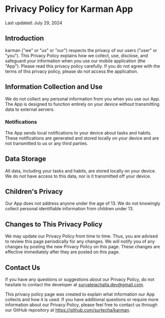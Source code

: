 # Privacy Policy for Karman App

Last updated: July 29, 2024

## Introduction

karman ("we" or "us" or "our") respects the privacy of our users ("user" or "you"). This Privacy Policy explains how we collect, use, disclose, and safeguard your information when you use our mobile application (the "App"). Please read this privacy policy carefully. If you do not agree with the terms of this privacy policy, please do not access the application.

## Information Collection and Use

We do not collect any personal information from you when you use our App. The App is designed to function entirely on your device without transmitting data to external servers.

### Notifications

The App sends local notifications to your device about tasks and habits. These notifications are generated and stored locally on your device and are not transmitted to us or any third parties.

## Data Storage

All data, including your tasks and habits, are stored locally on your device. We do not have access to this data, nor is it transmitted off your device.

## Children's Privacy

Our App does not address anyone under the age of 13. We do not knowingly collect personal identifiable information from children under 13.

## Changes to This Privacy Policy

We may update our Privacy Policy from time to time. Thus, you are advised to review this page periodically for any changes. We will notify you of any changes by posting the new Privacy Policy on this page. These changes are effective immediately after they are posted on this page.

## Contact Us

If you have any questions or suggestions about our Privacy Policy, do not hesitate to contact the developer at suryatejachalla.dev@gmail.com.

This privacy policy page was created to explain what information our App collects and how it is used. If you have additional questions or require more information about our Privacy Policy, please feel free to contact us through our GitHub repository at https://github.com/surtecha/karman.
